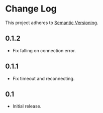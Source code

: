 # Change Log
This project adheres to [Semantic Versioning](http://semver.org/).

## 0.1.2
* Fix falling on connection error.

## 0.1.1
* Fix timeout and reconnecting.

## 0.1
* Initial release.
